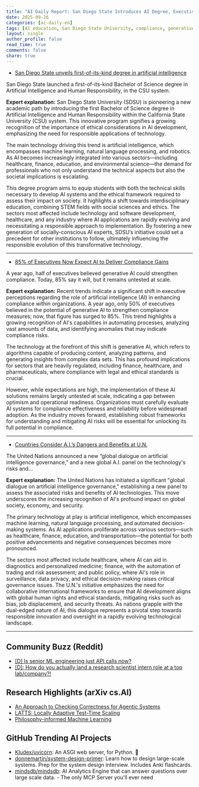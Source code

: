 ```yaml
---
title: "AI Daily Report: San Diego State Introduces AI Degree, Executives Embrace Compliance Potential, UN Addresses AI Governance (2025-09-26)"
date: 2025-09-26
categories: [ai-daily-en]
tags: [AI education, San Diego State University, compliance, generative AI, United Nations, AI governance, artificial intelligence]
layout: single
author_profile: false
read_time: true
comments: false
share: true
---
```

- [San Diego State unveils first-of-its-kind degree in artificial intelligence](https://www.cbs8.com/article/news/local/san-diego-state-unveils-degree-in-artificial-intelligence/509-6ec8b872-c0f8-4a5b-898e-4cd7e2088c1c)

San Diego State launched a first-of-its-kind Bachelor of Science degree in Artificial Intelligence and Human Responsibility, in the CSU system.

**Expert explanation:**
San Diego State University (SDSU) is pioneering a new academic path by introducing the first Bachelor of Science degree in Artificial Intelligence and Human Responsibility within the California State University (CSU) system. This innovative program signifies a growing recognition of the importance of ethical considerations in AI development, emphasizing the need for responsible applications of technology.

The main technology driving this trend is artificial intelligence, which encompasses machine learning, natural language processing, and robotics. As AI becomes increasingly integrated into various sectors—including healthcare, finance, education, and environmental science—the demand for professionals who not only understand the technical aspects but also the societal implications is escalating.

This degree program aims to equip students with both the technical skills necessary to develop AI systems and the ethical framework required to assess their impact on society. It highlights a shift towards interdisciplinary education, combining STEM fields with social sciences and ethics. The sectors most affected include technology and software development, healthcare, and any industry where AI applications are rapidly evolving and necessitating a responsible approach to implementation. By fostering a new generation of socially-conscious AI experts, SDSU’s initiative could set a precedent for other institutions to follow, ultimately influencing the responsible evolution of this transformative technology.

---
- [85% of Executives Now Expect AI to Deliver Compliance Gains](https://www.pymnts.com/artificial-intelligence-2/2025/85-of-executives-now-expect-ai-to-deliver-compliance-gains/)

A year ago, half of executives believed generative AI could strengthen compliance. Today, 85% say it will, but it remains untested at scale.

**Expert explanation:**
Recent trends indicate a significant shift in executive perceptions regarding the role of artificial intelligence (AI) in enhancing compliance within organizations. A year ago, only 50% of executives believed in the potential of generative AI to strengthen compliance measures; now, that figure has surged to 85%. This trend highlights a growing recognition of AI's capabilities in automating processes, analyzing vast amounts of data, and identifying anomalies that may indicate compliance risks.

The technology at the forefront of this shift is generative AI, which refers to algorithms capable of producing content, analyzing patterns, and generating insights from complex data sets. This has profound implications for sectors that are heavily regulated, including finance, healthcare, and pharmaceuticals, where compliance with legal and ethical standards is crucial. 

However, while expectations are high, the implementation of these AI solutions remains largely untested at scale, indicating a gap between optimism and operational readiness. Organizations must carefully evaluate AI systems for compliance effectiveness and reliability before widespread adoption. As the industry moves forward, establishing robust frameworks for understanding and mitigating AI risks will be essential for unlocking its full potential in compliance.

---
- [Countries Consider A.I.’s Dangers and Benefits at U.N.](https://www.nytimes.com/2025/09/25/business/un-artificial-intelligence.html)

The United Nations announced a new “global dialogue on artificial intelligence governance,” and a new global A.I. panel on the technology's risks and...

**Expert explanation:**
The United Nations has initiated a significant "global dialogue on artificial intelligence governance," establishing a new panel to assess the associated risks and benefits of AI technologies. This move underscores the increasing recognition of AI's profound impact on global society, economy, and security. 

The primary technology at play is artificial intelligence, which encompasses machine learning, natural language processing, and automated decision-making systems. As AI applications proliferate across various sectors—such as healthcare, finance, education, and transportation—the potential for both positive advancements and negative consequences becomes more pronounced.

The sectors most affected include healthcare, where AI can aid in diagnostics and personalized medicine; finance, with the automation of trading and risk assessment; and public policy, where AI's role in surveillance, data privacy, and ethical decision-making raises critical governance issues. The U.N.'s initiative emphasizes the need for collaborative international frameworks to ensure that AI development aligns with global human rights and ethical standards, mitigating risks such as bias, job displacement, and security threats. As nations grapple with the dual-edged nature of AI, this dialogue represents a pivotal step towards responsible innovation and oversight in a rapidly evolving technological landscape.

---

## Community Buzz (Reddit)
- [[D] Is senior ML engineering just API calls now?](https://www.reddit.com/r/MachineLearning/comments/1npdfh1/d_is_senior_ml_engineering_just_api_calls_now/)
- [[D]: How do you actually land a research scientist intern role at a top lab/company?!](https://www.reddit.com/r/MachineLearning/comments/1nomagf/d_how_do_you_actually_land_a_research_scientist/)

## Research Highlights (arXiv cs.AI)
- [An Approach to Checking Correctness for Agentic Systems](https://arxiv.org/abs/2509.20364)
- [LATTS: Locally Adaptive Test-Time Scaling](https://arxiv.org/abs/2509.20368)
- [Philosophy-informed Machine Learning](https://arxiv.org/abs/2509.20370)

## GitHub Trending AI Projects
- [Kludex/uvicorn](Kludex/uvicorn): An ASGI web server, for Python. 🦄
- [donnemartin/system-design-primer](donnemartin/system-design-primer): Learn how to design large-scale systems. Prep for the system design interview. Includes Anki flashcards.
- [mindsdb/mindsdb](mindsdb/mindsdb): AI Analytics Engine that can answer questions over large scale data. - The only MCP Server you'll ever need
